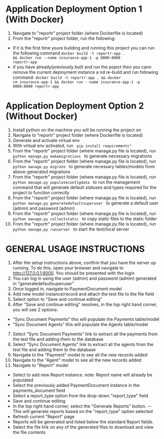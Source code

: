 # Application Deployment Option 1 (With Docker)
1.  Navigate to "reportr" project folder (where Dockerfile is located)
2.  From the "reportr" project folder, run the following:
- if it is the first time youre building and running this project you can run the following command
<code>docker build -t reportr-app . && docker run --name insurance-app-1 -p 8000:8000 reportr-app</code>
- if you have already/previously built and run the poject then you cann remove the current deployment instance a nd re-build and run following command:
<code>docker build -t reportr-app . &&  docker rm insurance-app-1 && docker run --name insurance-app-1 -p 8000:8000 reportr-app</code>

# Application Deployment Option 2 (Without Docker)
1.  Install python on the machine you will be running the project on
2.  Navigate to "reportr" project folder (where Dockerfile is located)
3.  Generate and activate virtual env 
4.  With virtual env activated, run <code> pip install requirements" </code>
5.  From the "reportr" project folder (where manage.py file is located), run <code> python manage.py makemigrations </code> to generate necessary migrations 
6.  From the "reportr" project folder (where manage.py file is located), run <code> python manage.py migrate </code> to generate necessary tables/models from above-generated migrations 
7.  From the "reportr" project folder (where manage.py file is located), run <code> python manage.py populateconfigdata </code> to run the management command that will generate default statuses and types required for the project to function correctly 
8.  From the "reportr" project folder (where manage.py file is located), run <code> python manage.py generatedefaultsuperuser </code> to generate a default user (admin) and password (admin)
9.  From the "reportr" project folder (where manage.py file is located), run <code> python manage.py collectstatic </code> to copy static files to the static folder
10. From the "reportr" project folder (where manage.py file is located), run <code> python manage.py runserver </code> to start the test/local server

# GENERAL USAGE INSTRUCTIONS
1. After the setup instructions above, confirm that you have the server up running. To do this, open your browser and navigate to http://127.0.0.1:8000. You should be presented with the login
2. You can log in using the user (admin) and password (admin) generated in "generatedefaultsuperuser"
3. Once logged in, navigate to PaymentDocument model
4. Add new model instance/record and attach the test file to the file field
5. Select option to "Save and continue editing"
6. After "Save and continue editing" resolves, in the top right hand corner, you will see 2 options: 
  - "Sync Document Payments" this will populate the Payments table/model
  - "Sync Document Agents" this will populate the Agents table/model
7. Select "Sync Document Payments" link to extract all the payments from the test file and adding them to the database
8. Select "Sync Document Agents" link to extract all the agents from the test file and adding them to the database
9. Navigate to the "Payment" model to see all the new records added
10. Navigate to the "Agent" model to see all the new records added
11. Navigate to "Report" model
- Select to add new Report instance. note: Report name will already be populated
- Select the previously added PaymentDocument instance in the payments_document field
- Select a report_type option from the drop-down "report_type" field
- Save and continue editing
- In the top right hand corner, select the "Generate Reports" button. 
  -- This will generate reports based on the "report_type" option selected
- Refresh current "Report" page
- Reports will be generated and listed below the standard Report fields.
- Select the file link on any of the generated files to download and view the file contents
